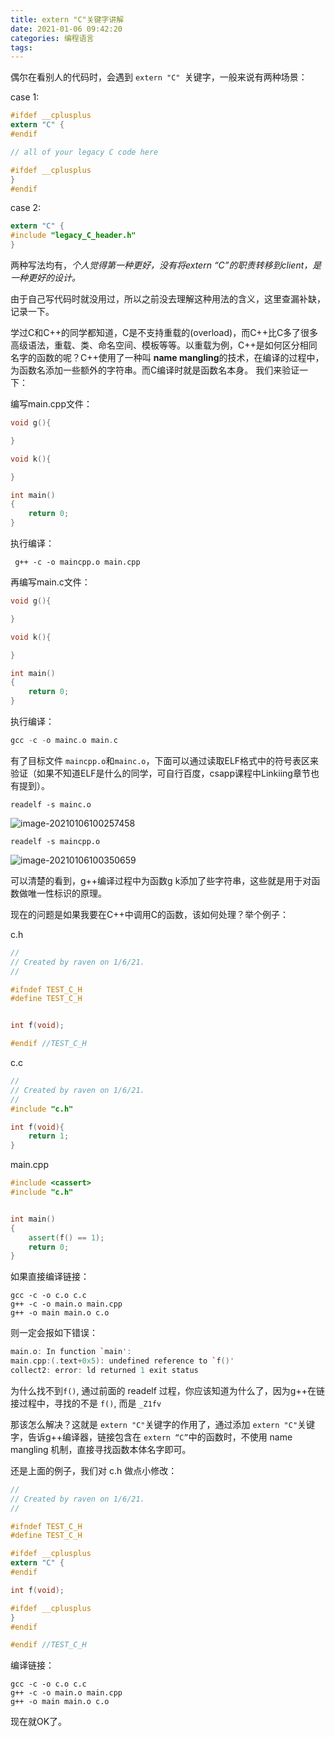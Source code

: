 ```yaml
---
title: extern "C"关键字讲解
date: 2021-01-06 09:42:20
categories: 编程语言
tags:
---
```


偶尔在看别人的代码时，会遇到 `extern "C" `关键字，一般来说有两种场景：

case 1:

```c
#ifdef __cplusplus
extern "C" {
#endif

// all of your legacy C code here

#ifdef __cplusplus
}
#endif
```

case 2:

```c
extern "C" {
#include "legacy_C_header.h"
}
```

两种写法均有，*个人觉得第一种更好，没有将extern “C”的职责转移到client，是一种更好的设计。*

由于自己写代码时就没用过，所以之前没去理解这种用法的含义，这里查漏补缺，记录一下。

<!--more-->

学过C和C++的同学都知道，C是不支持重载的(overload)，而C++比C多了很多高级语法，重载、类、命名空间、模板等等。以重载为例，C++是如何区分相同名字的函数的呢？C++使用了一种叫 **name mangling**的技术，在编译的过程中，为函数名添加一些额外的字符串。而C编译时就是函数名本身。 我们来验证一下：

编写main.cpp文件：

```c++
void g(){

}

void k(){

}

int main()
{
    return 0;
}
```

执行编译：

```shell
 g++ -c -o maincpp.o main.cpp
```

再编写main.c文件：

```c
void g(){

}

void k(){

}

int main()
{
    return 0;
}
```

执行编译：

```c
gcc -c -o mainc.o main.c
```

有了目标文件 `maincpp.o`和`mainc.o`，下面可以通过读取ELF格式中的符号表区来验证（如果不知道ELF是什么的同学，可自行百度，csapp课程中Linkiing章节也有提到）。

```shell
readelf -s mainc.o
```

![image-20210106100257458](https://cdn.jsdelivr.net/gh/ravenxrz/PicBed/img/image-20210106100257458.png)

```shell
readelf -s maincpp.o
```

![image-20210106100350659](https://cdn.jsdelivr.net/gh/ravenxrz/PicBed/img/image-20210106100350659.png)

可以清楚的看到，g++编译过程中为函数g k添加了些字符串，这些就是用于对函数做唯一性标识的原理。

现在的问题是如果我要在C++中调用C的函数，该如何处理？举个例子：

c.h

```c
//
// Created by raven on 1/6/21.
//

#ifndef TEST_C_H
#define TEST_C_H


int f(void);

#endif //TEST_C_H

```

c.c

```c
//
// Created by raven on 1/6/21.
//
#include "c.h"

int f(void){
    return 1;
}

```

main.cpp

```c++
#include <cassert>
#include "c.h"


int main()
{
    assert(f() == 1);
    return 0;
}
```

如果直接编译链接：

```shell
gcc -c -o c.o c.c
g++ -c -o main.o main.cpp
g++ -o main main.o c.o
```

则一定会报如下错误：

```c++
main.o: In function `main':
main.cpp:(.text+0x5): undefined reference to `f()'
collect2: error: ld returned 1 exit status
```

为什么找不到`f()`, 通过前面的 readelf 过程，你应该知道为什么了，因为g++在链接过程中，寻找的不是 `f()`, 而是 `_Z1fv`

那该怎么解决？这就是 `extern "C"`关键字的作用了，通过添加 `extern "C"`关键字，告诉g++编译器，链接包含在 `extern “C”`中的函数时，不使用 name mangling 机制，直接寻找函数本体名字即可。

还是上面的例子，我们对 c.h 做点小修改：

```c
//
// Created by raven on 1/6/21.
//

#ifndef TEST_C_H
#define TEST_C_H

#ifdef __cplusplus
extern "C" {
#endif

int f(void);

#ifdef __cplusplus
}
#endif

#endif //TEST_C_H

```

编译链接：

```shell
gcc -c -o c.o c.c
g++ -c -o main.o main.cpp
g++ -o main main.o c.o
```

现在就OK了。

